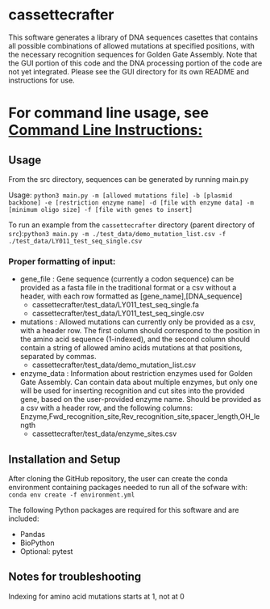 # cassettecrafter
This software generates a library of DNA sequences casettes that contains
all possible combinations of allowed mutations at specified positions, with the necessary recognition sequences for Golden Gate Assembly. Note that the GUI portion of this code and the DNA processing portion of the code are not yet integrated. Please see the GUI directory for its own README and instructions for use.


# For command line usage, see [Command Line Instructions:](./commandlineinstructions.md)

## Usage
From the src directory, sequences can be generated by running main.py

Usage: `python3 main.py -m [allowed mutations file] -b [plasmid backbone] -e [restriction enzyme name] -d [file with enzyme data] -m [minimum oligo size] -f [file with genes to insert]`

To run an example from the `cassettecrafter` directory (parent directory of `src`):`python3 main.py -m ./test_data/demo_mutation_list.csv -f ./test_data/LY011_test_seq_single.csv`

### Proper formatting of input:
* gene_file : Gene sequence (currently a codon sequence) can be provided as a fasta file in the traditional format or a csv without a header, with each row formatted as [gene_name],[DNA_sequence]
    * cassettecrafter/test_data/LY011_test_seq_single.fa
    * cassettecrafter/test_data/LY011_test_seq_single.csv
* mutations : Allowed mutations can currently only be provided as a csv, with a header row. The first column should correspond to the position in the amino acid sequence (1-indexed), and the second column should contain a string of allowed amino acids mutations at that positions, separated by commas.
    * cassettecrafter/test_data/demo_mutation_list.csv
* enzyme_data : Information about restriction enzymes used for Golden Gate Assembly. Can contain data about multiple enzymes, but only one will be used for inserting recognition and cut sites into the provided gene, based on the user-provided enzyme name. Should be provided as a csv with a header row, and the following columns: Enzyme,Fwd_recognition_site,Rev_recognition_site,spacer_length,OH_length
    * cassettecrafter/test_data/enzyme_sites.csv

## Installation and Setup
After cloning the GitHub repository, the user can create the conda environment containing packages needed to run all of the sofware with: 
 `conda env create -f environment.yml`

The following Python packages are required for this software and are included:
* Pandas
* BioPython
* Optional: pytest


## Notes for troubleshooting
Indexing for amino acid mutations starts at 1, not at 0 
